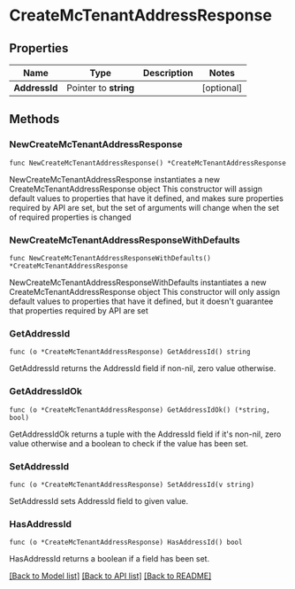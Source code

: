 # CreateMcTenantAddressResponse

## Properties

Name | Type | Description | Notes
------------ | ------------- | ------------- | -------------
**AddressId** | Pointer to **string** |  | [optional] 

## Methods

### NewCreateMcTenantAddressResponse

`func NewCreateMcTenantAddressResponse() *CreateMcTenantAddressResponse`

NewCreateMcTenantAddressResponse instantiates a new CreateMcTenantAddressResponse object
This constructor will assign default values to properties that have it defined,
and makes sure properties required by API are set, but the set of arguments
will change when the set of required properties is changed

### NewCreateMcTenantAddressResponseWithDefaults

`func NewCreateMcTenantAddressResponseWithDefaults() *CreateMcTenantAddressResponse`

NewCreateMcTenantAddressResponseWithDefaults instantiates a new CreateMcTenantAddressResponse object
This constructor will only assign default values to properties that have it defined,
but it doesn't guarantee that properties required by API are set

### GetAddressId

`func (o *CreateMcTenantAddressResponse) GetAddressId() string`

GetAddressId returns the AddressId field if non-nil, zero value otherwise.

### GetAddressIdOk

`func (o *CreateMcTenantAddressResponse) GetAddressIdOk() (*string, bool)`

GetAddressIdOk returns a tuple with the AddressId field if it's non-nil, zero value otherwise
and a boolean to check if the value has been set.

### SetAddressId

`func (o *CreateMcTenantAddressResponse) SetAddressId(v string)`

SetAddressId sets AddressId field to given value.

### HasAddressId

`func (o *CreateMcTenantAddressResponse) HasAddressId() bool`

HasAddressId returns a boolean if a field has been set.


[[Back to Model list]](../README.md#documentation-for-models) [[Back to API list]](../README.md#documentation-for-api-endpoints) [[Back to README]](../README.md)


